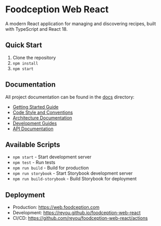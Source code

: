 # Foodception Web React

A modern React application for managing and discovering recipes, built with TypeScript and React 18.

## Quick Start

1. Clone the repository
2. `npm install`
3. `npm start`

## Documentation

All project documentation can be found in the [docs](./docs) directory:

- [Getting Started Guide](./docs/guides/getting-started.md)
- [Code Style and Conventions](./docs/conventions/naming-conventions.md)
- [Architecture Documentation](./docs/architecture/README.md)
- [Development Guides](./docs/guides/README.md)
- [API Documentation](./docs/api/README.md)

## Available Scripts

- `npm start` - Start development server
- `npm test` - Run tests
- `npm run build` - Build for production
- `npm run storybook` - Start Storybook development server
- `npm run build-storybook` - Build Storybook for deployment

## Deployment

- Production: https://web.foodception.com
- Development: https://reyou.github.io/foodception-web-react
- CI/CD: https://github.com/reyou/foodception-web-react/actions
